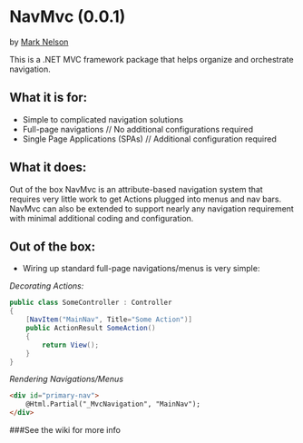 NavMvc (0.0.1)
=====================================

by [Mark Nelson](http://www.markonthenet.com/)

This is a .NET MVC framework package that helps organize and orchestrate navigation.

What it is for:
---------------
* Simple to complicated navigation solutions
* Full-page navigations // No additional configurations required
* Single Page Applications (SPAs) // Additional configuration required

What it does:
-------------
Out of the box NavMvc is an attribute-based navigation system that requires very little work to get Actions plugged into menus and nav bars.
NavMvc can also be extended to support nearly any navigation requirement with minimal additional coding and configuration.

Out of the box:
---------------
* Wiring up standard full-page navigations/menus is very simple:

*Decorating Actions:*
```c#
public class SomeController : Controller
{
	[NavItem("MainNav", Title="Some Action")]
	public ActionResult SomeAction()
	{
		return View();
	}
}
```

*Rendering Navigations/Menus*
```html
<div id="primary-nav">
	@Html.Partial("_MvcNavigation", "MainNav");
</div>
```

###See the wiki for more info